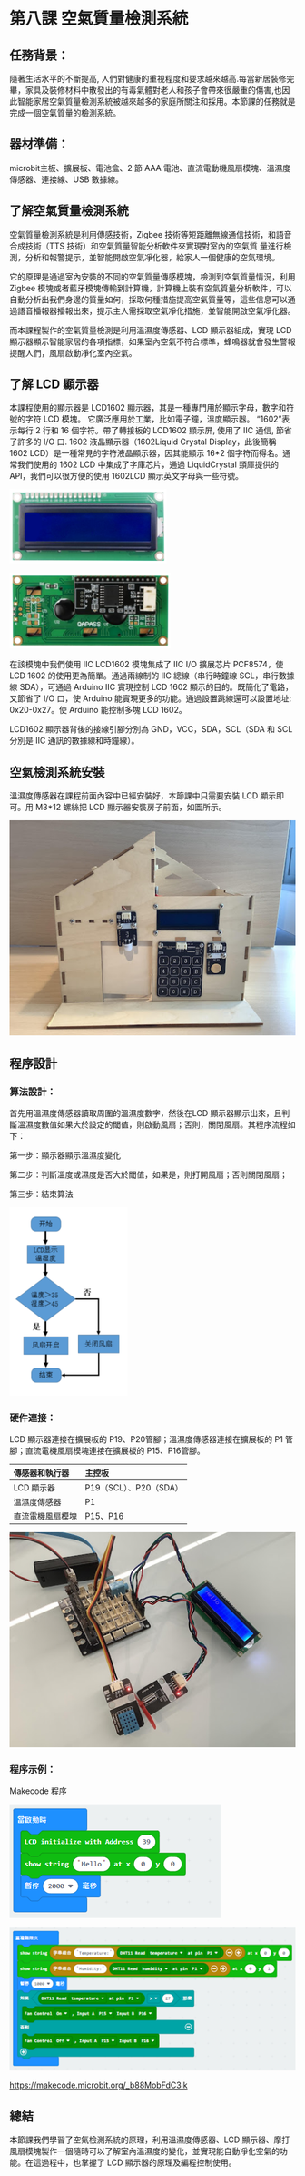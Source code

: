 # 第八課 空氣質量檢測系統 

## 任務背景： 
<P>
隨著生活水平的不斷提高, 人們對健康的重視程度和要求越來越高.每當新居裝修完畢，家具及裝修材料中散發出的有毒氣體對老人和孩子會帶來很嚴重的傷害,也因此智能家居空氣質量檢測系統被越來越多的家庭所關注和採用。本節課的任務就是完成一個空氣質量的檢測系統。 
<P>

## 器材準備： 
<P>
microbit主板、擴展板、電池盒、2 節 AAA 電池、直流電動機風扇模塊、溫濕度傳感器、連接線、USB 數據線。 
<P>

## 了解空氣質量檢測系統 
<P>
空氣質量檢測系統是利用傳感技術，Zigbee 技術等短距離無線通信技術，和語音合成技術（TTS 技術）和空氣質量智能分析軟件來實現對室內的空氣質 量進行檢測，分析和報警提示，並智能開啟空氣凈化器，給家人一個健康的空氣環境。 
<P>
<P>
它的原理是通過室內安裝的不同的空氣質量傳感模塊，檢測到空氣質量情況，利用 Zigbee 模塊或者藍牙模塊傳輸到計算機，計算機上裝有空氣質量分析軟件，可以自動分析出我們身邊的質量如何，採取何種措施提高空氣質量等，這些信息可以通過語音播報器播報出來，提示主人需採取空氣凈化措施，並智能開啟空氣凈化器。 
<P>
<P>
而本課程製作的空氣質量檢測是利用溫濕度傳感器、LCD 顯示器組成，實現 LCD 顯示器顯示智能家居的各項指標，如果室內空氣不符合標準，蜂鳴器就會發生警報提醒人們，風扇啟動凈化室內空氣。 
<P>

## 了解 LCD 顯示器 
<P>
本課程使用的顯示器是 LCD1602 顯示器，其是一種專門用於顯示字母，數字和符號的字符 LCD 模塊。 它廣泛應用於工業，比如電子鐘，溫度顯示器。 “1602”表示每行 2 行和 16 個字符。帶了轉接板的 LCD1602 顯示屏, 使用了 IIC 通信, 節省了許多的 I/O 口. 1602 液晶顯示器（1602Liquid Crystal Display，此後簡稱 1602 LCD）是一種常見的字符液晶顯示器，因其能顯示 16*2 個字符而得名。通常我們使用的 1602 LCD 中集成了字庫芯片，通過 LiquidCrystal 類庫提供的 API，我們可以很方便的使用 1602LCD 顯示英文字母與一些符號。 
<P>
<P>
  
![](pic/8/81.png)<BR>
<P>
<P>
  
![](pic/8/82.png)<BR>
<P>
<P>
在該模塊中我們使用 IIC LCD1602 模塊集成了 IIC I/O 擴展芯片 PCF8574，使 LCD 1602 的使用更為簡單。通過兩線制的 IIC 總線（串行時鐘線 SCL，串行數據線 SDA），可通過 Arduino IIC 實現控制 LCD 1602 顯示的目的。既簡化了電路，又節省了 I/O 口，使 Arduino 能實現更多的功能。通過設置跳線還可以設置地址: 0x20-0x27。使 Arduino 能控制多塊 LCD 1602。 
<P>
<P>
LCD1602 顯示器背後的接線引腳分別為 GND，VCC，SDA，SCL（SDA 和 SCL 分別是 IIC 通訊的數據線和時鐘線）。 
<P>

## 空氣檢測系統安裝 
<P>
溫濕度傳感器在課程前面內容中已經安裝好，本節課中只需要安裝 LCD 顯示即可。用 M3*12 螺絲把 LCD 顯示器安裝房子前面，如圖所示。 
<P>
<P>
  
![](pic/8/83.jpg)<BR>
<P>

## 程序設計 

### 算法設計：  
<P>
首先用溫濕度傳感器讀取周圍的溫濕度數字，然後在LCD 顯示器顯示出來，且判斷溫濕度數值如果大於設定的閾值，則啟動風扇；否則，關閉風扇。其程序流程如下： 
<P>
<P>
第一步：顯示器顯示溫濕度變化 
<P>
<P>
第二步：判斷溫度或濕度是否大於閾值，如果是，則打開風扇；否則關閉風扇； 
<P>
<P>
第三步：結束算法  
<P>
<P>
  
![](pic/8/84.png)<BR>
<P>

### 硬件連接： 
<P>
LCD 顯示器連接在擴展板的 P19、P20管腳；溫濕度傳感器連接在擴展板的 P1 管腳；直流電機風扇模塊連接在擴展板的 P15、P16管腳。 
<P>

傳感器和執行器|主控板 
:--|:--
LCD 顯示器|P19（SCL）、P20（SDA） 
溫濕度傳感器|P1 
直流電機風扇模塊|P15、P16 

<P>
<P>
  
![](pic/8/85.jpg)<BR>
<P>

### 程序示例： 
<P>
Makecode 程序 
<P>
  
![](pic/8/86.png)<BR>
<P>
<P>
  
![](pic/8/87.png)<BR>
<P>
<a href="https://makecode.microbit.org/_b88MobFdC3ik">
https://makecode.microbit.org/_b88MobFdC3ik 
</a>

## 總結 
<P>
本節課我們學習了空氣檢測系統的原理，利用溫濕度傳感器、LCD 顯示器、摩打風扇模塊製作一個隨時可以了解室內溫濕度的變化，並實現能自動凈化空氣的功能。在這過程中，也掌握了 LCD 顯示器的原理及編程控制使用。 
<P>
